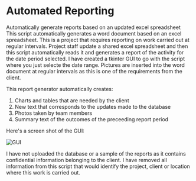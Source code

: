 # Automated Reporting
Automatically generate reports based on an updated excel spreadsheet
This script automatically generates a word document based on an excel spreadsheet. This is a project that requires reporting on work carried out at regular intervals.
Project staff update a shared excel spreadsheet and then this script automatically reads it and generates a report of the activity for the date period selected. I have
created a tkinter GUI to go with the script where you just selecte the date range. Pictures are inserted into the word document at regular intervals as this is one of the
requirements from the client.

This report generator automatically creates:
1) Charts and tables that are needed by the client
2) New text that corresponds to the updates made to the database
3) Photos taken by team members
4) Summary text of the outcomes of the preceeding report period

Here's a screen shot of the GUI:


   ![GUI](https://user-images.githubusercontent.com/57613411/140638207-84347189-4b35-4e67-978a-20cb3a5b0456.JPG)



I have not uploaded the database or a sample of the reports as it contains confidential information belonging to the client. I have removed all information from this
script that would identify the project, client or location where this work is carried out. 
